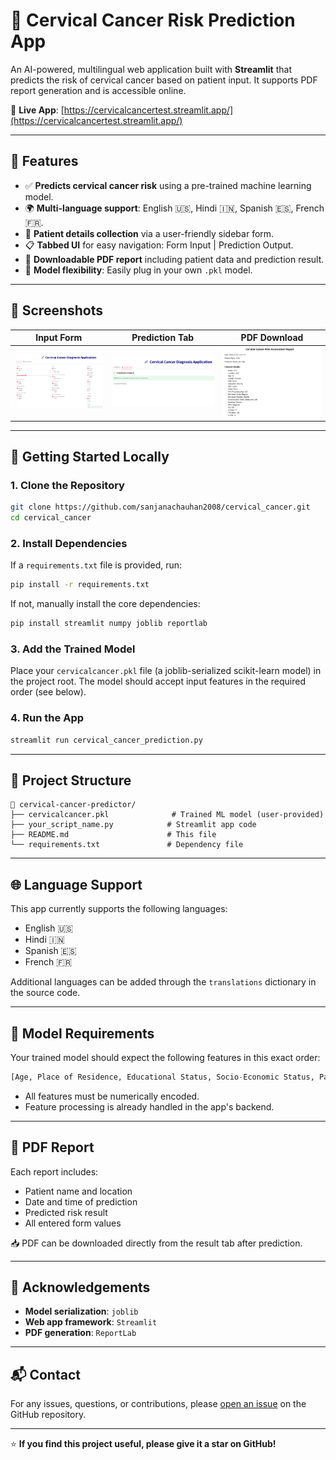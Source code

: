# 🧬 Cervical Cancer Risk Prediction App

An AI-powered, multilingual web application built with **Streamlit** that predicts the risk of cervical cancer based on patient input. It supports PDF report generation and is accessible online.

🔗 **Live App**: [https://cervicalcancertest.streamlit.app/](https://cervicalcancertest.streamlit.app/)

---

## 🧰 Features

- ✅ **Predicts cervical cancer risk** using a pre-trained machine learning model.
- 🌍 **Multi-language support**: English 🇺🇸, Hindi 🇮🇳, Spanish 🇪🇸, French 🇫🇷.
- 📝 **Patient details collection** via a user-friendly sidebar form.
- 📋 **Tabbed UI** for easy navigation: Form Input | Prediction Output.
- 📄 **Downloadable PDF report** including patient data and prediction result.
- 🧠 **Model flexibility**: Easily plug in your own `.pkl` model.

---

## 📸 Screenshots

| Input Form | Prediction Tab | PDF Download |
|------------|----------------|--------------|
| ![Form Screenshot](input_app.png) | ![Prediction Screenshot](result_app.png) | ![PDF Screenshot](pdf_app.png) |

---

## 🚀 Getting Started Locally

### 1. Clone the Repository

```bash
git clone https://github.com/sanjanachauhan2008/cervical_cancer.git
cd cervical_cancer
```

### 2. Install Dependencies

If a `requirements.txt` file is provided, run:

```bash
pip install -r requirements.txt
```

If not, manually install the core dependencies:

```bash
pip install streamlit numpy joblib reportlab
```

### 3. Add the Trained Model

Place your `cervicalcancer.pkl` file (a joblib-serialized scikit-learn model) in the project root. The model should accept input features in the required order (see below).

### 4. Run the App

```bash
streamlit run cervical_cancer_prediction.py
```

---

## 📂 Project Structure

```
📁 cervical-cancer-predictor/
├── cervicalcancer.pkl              # Trained ML model (user-provided)
├── your_script_name.py            # Streamlit app code
├── README.md                      # This file
└── requirements.txt               # Dependency file
```

---

## 🌐 Language Support

This app currently supports the following languages:

- English 🇺🇸  
- Hindi 🇮🇳  
- Spanish 🇪🇸  
- French 🇫🇷  

Additional languages can be added through the `translations` dictionary in the source code.

---

## 🧠 Model Requirements

Your trained model should expect the following features in this exact order:

```python
[Age, Place of Residence, Educational Status, Socio-Economic Status, Parity, Age at First Parity, Menstrual Cycle, Menstrual Hygiene, Use of Contraception, Smoking, HRHPV, IL6, IL1beta, TNFalpha, IL1RN]
```

- All features must be numerically encoded.  
- Feature processing is already handled in the app's backend.

---

## 📄 PDF Report

Each report includes:

- Patient name and location  
- Date and time of prediction  
- Predicted risk result  
- All entered form values  

📥 PDF can be downloaded directly from the result tab after prediction.

---

## 📌 Acknowledgements

- **Model serialization**: `joblib`  
- **Web app framework**: `Streamlit`  
- **PDF generation**: `ReportLab`  

---

## 📬 Contact

For any issues, questions, or contributions, please [open an issue](https://github.com/yourusername/cervical-cancer-predictor/issues) on the GitHub repository.

---

⭐ **If you find this project useful, please give it a star on GitHub!**
